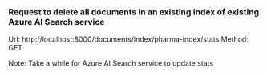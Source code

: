 ### Request to delete all documents in an existing index of existing Azure AI Search service

Url: http://localhost:8000/documents/index/pharma-index/stats
Method: GET

Note: Take a while for Azure AI Search service to update stats